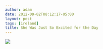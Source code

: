 ```yaml
---
author: adam
date: 2012-09-02T08:12:17-05:00
layout: post
tags: [ireland]
title: She Was Just So Excited for the Day
---
```


![](/media/m9q8dnOYyK1qga9s2o1_1280.jpg)

